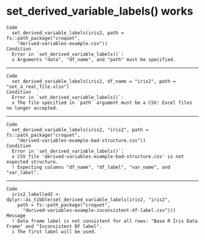 # set_derived_variable_labels() works

    Code
      set_derived_variable_labels(iris2, path = fs::path_package("croquet",
        "derived-variables-example.csv"))
    Condition
      Error in `set_derived_variable_labels()`:
      x Arguments "data", "df_name", and "path" must be specified.

---

    Code
      set_derived_variable_labels(iris2, df_name = "iris2", path = "not_a_real_file.xlsx")
    Condition
      Error in `set_derived_variable_labels()`:
      x The file specified in `path` argument must be a CSV: Excel files no longer accepted.

---

    Code
      set_derived_variable_labels(iris2, "iris2", path = fs::path_package("croquet",
        "derived-variables-example-bad-structure.csv"))
    Condition
      Error in `set_derived_variable_labels()`:
      x CSV file 'derived-variables-example-bad-structure.csv' is not expected structure.
      ! Expecting columns "df_name", "df_label", "var_name", and "var_label".

---

    Code
      iris2_labelled2 <- dplyr::as_tibble(set_derived_variable_labels(iris2, "iris2",
        path = fs::path_package("croquet",
          "derived-variables-example-inconsistent-df-label.csv")))
    Message
      ! Data frame label is not consistent for all rows: "Base R Iris Data Frame" and "Inconsistent DF label".
      i The first label will be used.


